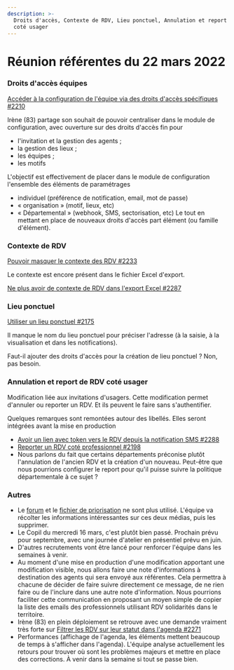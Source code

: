 ```yaml
---
description: >-
  Droits d'accès, Contexte de RDV, Lieu ponctuel, Annulation et report de RDV
  coté usager
---
```


# Réunion référentes du 22 mars 2022



### Droits d'accès équipes

[Accéder à la configuration de l'équipe via des droits d'accès spécifiques #2210](https://github.com/betagouv/rdv-solidarites.fr/issues/2210)

Irène (83) partage son souhait de pouvoir centraliser dans le module de configuration, avec ouverture sur des droits d'accès fin pour

* l'invitation et la gestion des agents ;
* la gestion des lieux ;
* les équipes ;
* les motifs

L'objectif est effectivement de placer dans le module de configuration l'ensemble des éléments de paramétrages

* individuel (préférence de notification, email, mot de passe)
* « organisation » (motif, lieux, etc)
* « Départemental » (webhook, SMS, sectorisation, etc) Le tout en mettant en place de nouveaux droits d'accès part élément (ou famille d'élément).

### Contexte de RDV

[Pouvoir masquer le contexte des RDV #2233](https://github.com/betagouv/rdv-solidarites.fr/issues/2233)

Le contexte est encore présent dans le fichier Excel d'export.

[Ne plus avoir de contexte de RDV dans l'export Excel #2287](https://github.com/betagouv/rdv-solidarites.fr/issues/2287)

### Lieu ponctuel

[Utiliser un lieu ponctuel #2175](https://github.com/betagouv/rdv-solidarites.fr/issues/2175)

Il manque le nom du lieu ponctuel pour préciser l'adresse (à la saisie, à la visualisation et dans les notifications).

Faut-il ajouter des droits d'accès pour la création de lieu ponctuel ? Non, pas besoin.

### Annulation et report de RDV coté usager

Modification liée aux invitations d'usagers. Cette modification permet d'annuler ou reporter un RDV. Et ils peuvent le faire sans s'authentifier.

Quelques remarques sont remontées autour des libellés. Elles seront intégrées avant la mise en production

* [Avoir un lien avec token vers le RDV depuis la notification SMS #2288](https://github.com/betagouv/rdv-solidarites.fr/issues/2288)
* [Reporter un RDV coté professionnel #2198](https://github.com/betagouv/rdv-solidarites.fr/issues/2198)
* Nous parlons du fait que certains départements préconise plutôt l'annulation de l'ancien RDV et la création d'un nouveau. Peut-être que nous pourrions configurer le report pour qu'il puisse suivre la politique départementale à ce sujet ?

### Autres

* Le [forum](https://forum.rdv-solidarites.fr) et le [fichier de priorisation](https://docs.google.com/spreadsheets/d/1ryGnWWCx2EOoJ0a1weckx6TUwxhQD\_AYBWw6vn0R3iA/edit) ne sont plus utilisé. L'équipe va récolter les informations intéressantes sur ces deux médias, puis les supprimer.
* Le Copil du mercredi 16 mars, c'est plutôt bien passé. Prochain prévu pour septembre, avec une journée d'atelier en présentiel prévu en juin.
* D'autres recrutements vont être lancé pour renforcer l'équipe dans les semaines à venir.
* Au moment d'une mise en production d'une modification apportant une modification visible, nous allons faire une note d'informations à destination des agents qui sera envoyé aux référentes. Cela permettra à chacune de décider de faire suivre directement ce message, de ne rien faire ou de l'inclure dans une autre note d'information. Nous pourrions faciliter cette communication en proposant un moyen simple de copier la liste des emails des professionnels utilisant RDV solidarités dans le territoire.
* Irène (83) en plein déploiement se retrouve avec une demande vraiment très forte sur [Filtrer les RDV sur leur statut dans l'agenda #2271](https://github.com/betagouv/rdv-solidarites.fr/issues/2271)
* Performances (affichage de l'agenda, les éléments mettent beaucoup de temps à s'afficher dans l'agenda). L'équipe analyse actuellement les retours pour trouver où sont les problèmes majeurs et mettre en place des corrections. À venir dans la semaine si tout se passe bien.
